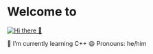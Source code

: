 # Welcome to

[![Hi there 👋](https://i.imgur.com/K1lwdQx.png)](https://github.com/ricozyx/#)

 🌱 I’m currently learning C++
 😄 Pronouns: he/him
 

